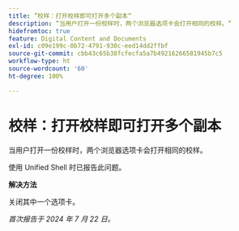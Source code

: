 ```yaml
---
title: ”校样：打开校样即可打开多个副本“
description: “当用户打开一份校样时，两个浏览器选项卡会打开相同的校样。“
hidefromtoc: true
feature: Digital Content and Documents
exl-id: c09e199c-0b72-4791-930c-eed14dd2ffbf
source-git-commit: cbb43c65b38fcfecfa5a7b49216266581945b7c5
workflow-type: ht
source-wordcount: '60'
ht-degree: 100%

---
```


# 校样：打开校样即可打开多个副本

当用户打开一份校样时，两个浏览器选项卡会打开相同的校样。

使用 Unified Shell 时已报告此问题。

**解决方法**

关闭其中一个选项卡。

_首次报告于 2024 年 7 月 22 日。_
